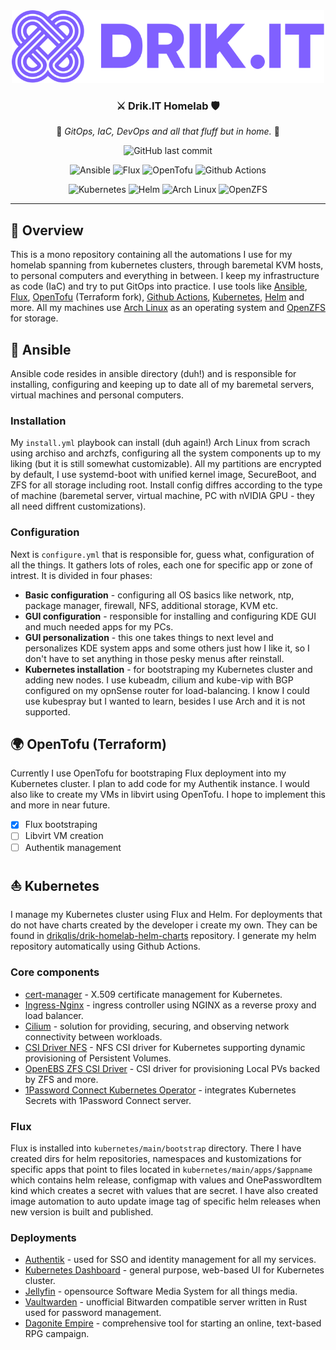 <div align="center">
<img src="files/drik-it-logo.svg" alt="drik-it-logo" width="500"/>

### ⚔️ Drik.IT Homelab 🛡️
💾 *GitOps, IaC, DevOps and all that fluff but in home.* 🏡

![GitHub last commit](https://img.shields.io/github/last-commit/drikqlis/drik-homelab?logo=github&style=for-the-badge&color=8060ff)

![Ansible](https://img.shields.io/badge/ansible-8060ff?style=for-the-badge&logo=ansible&logoColor=white&link=https%3A%2F%2Fwww.ansible.com%2F)
![Flux](https://img.shields.io/badge/flux-8060ff?style=for-the-badge&logo=flux&logoColor=white&link=https%3A%2F%2Ffluxcd.io%2F)
![OpenTofu](https://img.shields.io/badge/opentofu-8060ff?style=for-the-badge&logo=opentofu&logoColor=white&link=https%3A%2F%2Fopentofu.org%2F)
![Github Actions](https://img.shields.io/badge/github_actions-8060ff?style=for-the-badge&logo=github-actions&logoColor=white&link=https%3A%2F%2Fdocs.github.com%2Fen%2Factions)

![Kubernetes](https://img.shields.io/badge/kubernetes-8060ff?style=for-the-badge&logo=kubernetes&logoColor=white&link=https%3A%2F%2Fkubernetes.io%2F)
![Helm](https://img.shields.io/badge/helm-8060ff?style=for-the-badge&logo=helm&logoColor=white&link=https%3A%2F%2Fhelm.sh%2F)
![Arch Linux](https://img.shields.io/badge/arch_linux-8060ff?style=for-the-badge&logo=arch-linux&logoColor=white&link=https%3A%2F%2Farchlinux.org%2F)
![OpenZFS](https://img.shields.io/badge/openzfs-8060ff?style=for-the-badge&logo=openzfs&logoColor=white&color=8060ff&link=https%3A%2F%2Farchlinux.org%2F)


</div>

---

## 📔 Overview
This is a mono repository containing all the automations I use for my homelab spanning from kubernetes clusters, through baremetal KVM hosts, to personal computers and everything in between. I keep my infrastructure as code (IaC) and try to put GitOps into practice. I use tools like [Ansible](https://www.ansible.com), [Flux](https://fluxcd.io), [OpenTofu](https://opentofu.org) (Terraform fork), [Github Actions](https://docs.github.com/en/actions), [Kubernetes](https://kubernetes.io), [Helm](https://helm.sh) and more. All my machines use [Arch Linux](https://archlinux.org) as an operating system and [OpenZFS](https://openzfs.org) for storage.

## 🐧 Ansible
Ansible code resides in ansible directory (duh!) and is responsible for installing, configuring and keeping up to date all of my baremetal servers, virtual machines and personal computers.

### Installation
My `install.yml` playbook can install (duh again!) Arch Linux from scrach using archiso and archzfs, configuring all the system components up to my liking (but it is still somewhat customizable). All my partitions are encrypted by default, I use systemd-boot with unified kernel image, SecureBoot, and ZFS for all storage including root. Install config diffres according to the type of machine (baremetal server, virtual machine, PC with nVIDIA GPU - they all need diffrent customizations).

### Configuration
Next is `configure.yml` that is responsible for, guess what, configuration of all the things. It gathers lots of roles, each one for specific app or zone of intrest. It is divided in four phases:
- **Basic configuration** - configuring all OS basics like network, ntp, package manager, firewall, NFS, additional storage, KVM etc.
- **GUI configuration** - responsible for installing and configuring KDE GUI and much needed apps for my PCs.
- **GUI personalization** - this one takes things to next level and personalizes KDE system apps and some others just how I like it, so I don't have to set anything in those pesky menus after reinstall.
- **Kubernetes installation** - for bootstraping my Kubernetes cluster and adding new nodes. I use kubeadm, cilium and kube-vip with BGP configured on my opnSense router for load-balancing. I know I could use kubespray but I wanted to learn, besides I use Arch and it is not supported.

## 🌍 OpenTofu (Terraform)
Currently I use OpenTofu for bootstraping Flux deployment into my Kubernetes cluster. I plan to add code for my Authentik instance. I would also like to create my VMs in libvirt using OpenTofu. I hope to implement this and more in near future.
- [x] Flux bootstraping
- [ ] Libvirt VM creation
- [ ] Authentik management

## ⛵ Kubernetes
I manage my Kubernetes cluster using Flux and Helm. For deployments that do not have charts created by the developer i create my own. They can be found in [drikqlis/drik-homelab-helm-charts](https://github.com/drikqlis/drik-homelab-helm-charts) repository. I generate my helm repository automatically using Github Actions.

### Core components
- [cert-manager](https://cert-manager.io/) - X.509 certificate management for Kubernetes.
- [Ingress-Nginx](https://kubernetes.github.io/ingress-nginx/) - ingress controller using NGINX as a reverse proxy and load balancer.
- [Cilium](https://cilium.io) - solution for providing, securing, and observing network connectivity between workloads.
- [CSI Driver NFS](https://github.com/kubernetes-csi/csi-driver-nfs) - NFS CSI driver for Kubernetes supporting dynamic provisioning of Persistent Volumes.
- [OpenEBS ZFS CSI Driver](https://github.com/openebs/zfs-localpv) - CSI driver for provisioning Local PVs backed by ZFS and more.
- [1Password Connect Kubernetes Operator](https://developer.1password.com/docs/k8s/k8s-operator) - integrates Kubernetes Secrets with 1Password Connect server.

### Flux
Flux is installed into `kubernetes/main/bootstrap` directory. There I have created dirs for helm repositories, namespaces and kustomizations for specific apps that point to files located in `kubernetes/main/apps/$appname` which contains helm release, configmap with values and OnePasswordItem kind which creates a secret with values that are secret. I have also created image automation to auto update image tag of specific helm releases when new version is built and published.

### Deployments
- [Authentik](https://goauthentik.io/) - used for SSO and identity management for all my services.
- [Kubernetes Dashboard](https://github.com/kubernetes/dashboard) - general purpose, web-based UI for Kubernetes cluster.
- [Jellyfin](https://jellyfin.org) - opensource Software Media System for all things media.
- [Vaultwarden](https://github.com/dani-garcia/vaultwarden) - unofficial Bitwarden compatible server written in Rust used for password management.
- [Dagonite Empire](https://github.com/KrystianKempski/DagoniteEmpire) - comprehensive tool for starting an online, text-based RPG campaign.
